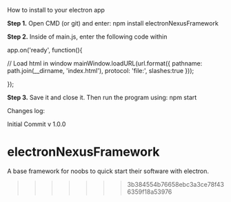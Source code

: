 How to install to your electron app

**Step 1.** Open CMD (or git) and enter: npm install electronNexusFramework

**Step 2.** Inside of main.js, enter the following code within 

app.on('ready', function(){

  // Load html in window
  mainWindow.loadURL(url.format({
    pathname: path.join(__dirname, 'index.html'),
    protocol: 'file:',
    slashes:true
  }));

});

**Step 3.** Save it and close it. Then run the program using: npm start

Changes log:

Initial Commit v 1.0.0

# electronNexusFramework
A base framework for noobs to quick start their software with electron.
>>>>>>> 3b384554b76658ebc3a3ce78f436359f18a53976
